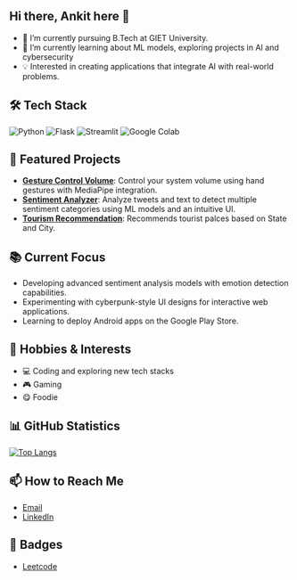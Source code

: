 ## Hi there, Ankit here 👋

- 🔭 I’m currently pursuing B.Tech at GIET University.
- 🌱 I’m currently learning about ML models, exploring projects in AI and cybersecurity
- 💡 Interested in creating applications that integrate AI with real-world problems.

## 🛠️ Tech Stack
![Python](https://img.shields.io/badge/Python-3776AB?style=for-the-badge&logo=python&logoColor=white)
![Flask](https://img.shields.io/badge/Flask-000000?style=for-the-badge&logo=flask&logoColor=white)
![Streamlit](https://img.shields.io/badge/Streamlit-FF4B4B?style=for-the-badge&logo=streamlit&logoColor=white)
![Google Colab](https://img.shields.io/badge/Google%20Colab-F9AB00?style=for-the-badge&logo=google-colab&logoColor=white)

## 🚀 Featured Projects
- **[Gesture Control Volume](https://github.com/Ankit-iq/Gesture-control-volume)**: Control your system volume using hand gestures with MediaPipe integration.
- **[Sentiment Analyzer](https://github.com/Ankit-iq/sentiment-analysis-app)**: Analyze tweets and text to detect multiple sentiment categories using ML models and an intuitive UI.
- **[Tourism Recommendation](https://github.com/Ankit-iq/tourism-recommendation)**: Recommends tourist palces based on State and City.

## 📚 Current Focus
- Developing advanced sentiment analysis models with emotion detection capabilities.
- Experimenting with cyberpunk-style UI designs for interactive web applications.
- Learning to deploy Android apps on the Google Play Store.

## 🎨 Hobbies & Interests
- 💻 Coding and exploring new tech stacks
- 🎮 Gaming
- 😋 Foodie

## 📊 GitHub Statistics
[![Top Langs](https://github-readme-stats.vercel.app/api/top-langs/?username=Ankit-iq&layout=compact&theme=dark)](https://github.com/Ankit-iq/github-readme-stats)

## 📫 How to Reach Me
- [Email](mailto:bhuyanankit048@gmail.com)
- [LinkedIn](https://linkedin.com/in/ankit-kumar-bhuyan-537740279)

## 🏅 Badges
- [Leetcode](![17433950232427733363873544151311](https://github.com/user-attachments/assets/9167b1fe-9722-44a9-a47e-436a2f6a13fd)
)
